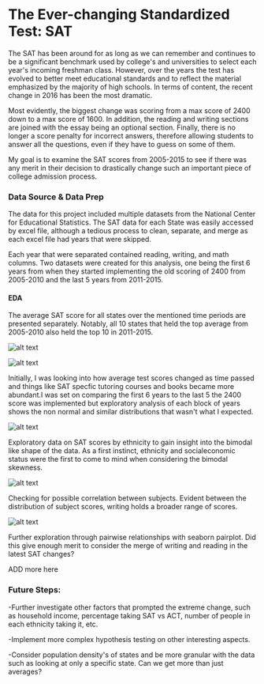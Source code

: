 # The Ever-changing Standardized Test: SAT

The SAT has been around for as long as we can remember and continues to be a significant benchmark used by college's and universities to select each year's incoming freshman class. However, over the years the test has evolved to better meet educational standards and to reflect the material emphasized by the majority of high schools. In terms of content, the recent change in 2016 has been the most dramatic. 


Most evidently, the biggest change was scoring from a max score of 2400 down to a max score of 1600. In addition, the reading and writing sections are joined with the essay being an optional section. Finally, there is no longer a score penalty for incorrect answers, therefore allowing students to answer all the questions, even if they have to guess on some of them.

My goal is to examine the SAT scores from 2005-2015 to see if there was any merit in their decision to drastically change such an important piece of college admission process.

### Data Source & Data Prep

The data for this project included multiple datasets from the National Center for Educational Statistics. The SAT data for each State was easily accessed by excel file, although a tedious process to clean, separate, and merge as each excel file had years that were skipped. 


Each year that were separated contained reading, writing, and math columns. Two datasets were created for this analysis, one being the first 6 years from when they started implementing the old scoring of 2400 from 2005-2010 and the last 5 years from 2011-2015.

#### EDA

The average SAT score for all states over the mentioned time periods are presented separately. Notably, all 10 states that held the top average from 2005-2010 also held the top 10 in 2011-2015.



![alt text](https://github.com/phamc4/SAT_/blob/master/img/AverageSAT2005_2010.png)

![alt text](https://github.com/phamc4/SAT_/blob/master/img/AverageSAT2011_2015.png)


Initially, I was looking into how average test scores changed as time passed and things like SAT specfic tutoring courses and books became more abundant.I was set on comparing the first 6 years to the last 5 the 2400 score was implemented but exploratory analysis of each block of years shows the non normal and similar distributions that wasn't what I expected.

![alt text](https://github.com/phamc4/SAT_/blob/master/img/Comparison.png)

Exploratory data on SAT scores by ethnicity to gain insight into the bimodal like shape of the data. As a first instinct, ethnicity and socialeconomic status were the first to come to mind when considering the bimodal skewness. 

![alt text](https://github.com/phamc4/SAT_/blob/master/img/ethnicity_comparison.png)

Checking for possible correlation between subjects. Evident between the distribution of subject scores, writing holds a broader range of scores. 

![alt text](https://github.com/phamc4/SAT_/blob/master/img/subject_comparison.png)

Further exploration through pairwise relationships with seaborn pairplot. Did this give enough merit to consider the merge of writing and reading in the latest SAT changes?

<!-- ![alt text](https://github.com/phamc4/SAT_/blob/master/img/subject_comparison.png) -->


ADD more here


### Future Steps:

-Further investigate other factors that prompted the extreme change, such as household income, percentage taking SAT vs ACT, number of people in each ethnicity taking it, etc.

-Implement more complex hypothesis testing on other interesting aspects.

-Consider population density's of states and be more granular with the data such as looking at only a specific state. Can we get more than just averages?



